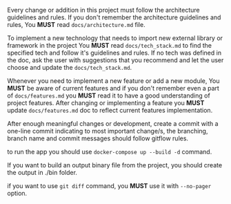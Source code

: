 Every change or addition in this project must follow the architecture guidelines and rules. If you don't remember the architecture guidelines and rules, You **MUST** read `docs/architecture.md` file.

To implement a new technology that needs to import new external library or framework in the project You **MUST** read `docs/tech_stack.md` to find the specified tech and follow it's guidelines and rules. If no tech was defined in the doc, ask the user with suggestions that you recommend and let the user choose and update the `docs/tech_stack.md`.

Whenever you need to implement a new feature or add a new module, You **MUST** be aware of current features and if you don't remember even a part of `docs/features.md` you **MUST** read it to have a good understanding of project features. After changing or implementing a feature you **MUST** update `docs/features.md` doc to reflect current features implementation.

After enough meaningful changes or development, create a commit with a one-line commit indicating to most important change/s, the branching, branch name and commit messages should follow gitflow rules.

to run the app you should use `docker-compose up --build -d` command.

If you want to build an output binary file from the project, you should create the output in ./bin folder.

if you want to use `git diff` command, you **MUST** use it with `--no-pager` option.